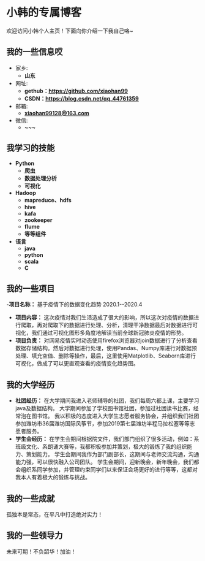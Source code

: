# 小韩的专属博客

欢迎访问小韩个人主页！下面向你介绍一下我自己咯~

<!-- slide -->

## 我的一些信息哎

- 家乡:
  - **山东**
- 网址:
  - **gethub：<https://github.com/xiaohan99>**
  - **CSDN：<https://blog.csdn.net/qq_44761359>**
- 邮箱:
  - **xiaohan99128@163.com**
- 微信:
  - **~~~**

<!-- slide -->


## 我学习的技能

<!-- slide vertical=true -->

- **Python**
  - **爬虫**
  - **数据处理分析**
  - **可视化**
- **Hadoop**
  - **mapreduce、hdfs**
  - **hive**
  - **kafa**
  - **zookeeper**
  - **flume**
  - **等等组件** 
- **语言**
   - **java**
   - **python**
   - **scala**
   - **C**

<!-- slide vertical=true -->
<!-- slide -->

## 我的一些项目

<!-- slide vertical=true -->
-**项目名称：**
基于疫情下的数据变化趋势    2020.1--2020.4

- **项目内容：**
这次疫情对我们生活造成了很大的影响，所以这次对疫情的数据进行爬取，再对爬取下的数据进行处理、分析，清理干净数据最后对数据进行可视化，我们通过可视化图形多角度地解读当前全球新冠肺炎疫情的形势。
- **项目负责：**
对网易疫情实时动态使用firefox浏览器对join数据进行了分析查看数据存储结构。然后对数据进行处理，使用Pandas、Numpy库进行对数据预处理、填充空值、删除等操作，最后，这里使用Matplotlib、Seaborn库进行可视化，做成了可以更直观查看的疫情变化趋势图。


<!-- slide -->

## 我的大学经历

<!-- slide vertical=true -->
- **社团经历：**
在大学期间我进入老师辅导的社团，我们每周六都上课，主要学习java及数据结构。
大学期间参加了学校图书馆社团，参加过社团读书比赛，经常泡在图书馆。
我以积极的态度进入大学生志愿者服务协会，并组织我们社团参加潍坊市36届潍坊国际风筝节，参加2019第七届潍坊半程马拉松塞等等志愿者服务。
- **学生会经历：**
在学生会期间根据院文件，我们部门组织了很多活动，例如：系班级文化、系朗诵大赛等，我都积极参加并策划，极大的锻炼了我的组织能力、策划能力。
学生会期间我作为部门副部长，这期间与老师交流沟通，沟通能力强，可以很快融入公司团队。
学生会期间，迎新晚会，新年晚会，我们都会组织系同学参加，并管理约束同学们以来保证会场更好的进行等等，这都对我本人有着极大的锻炼与挑战。

<!-- slide -->

## 我的一些成就

<!-- slide vertical=true -->

孤独本是常态，在平凡中打造绝对实力！

<!-- slide vertical=true -->



<!-- slide -->



## 我的一些领导力

未来可期！不负韶华！加油！

<!-- slide -->

## 

